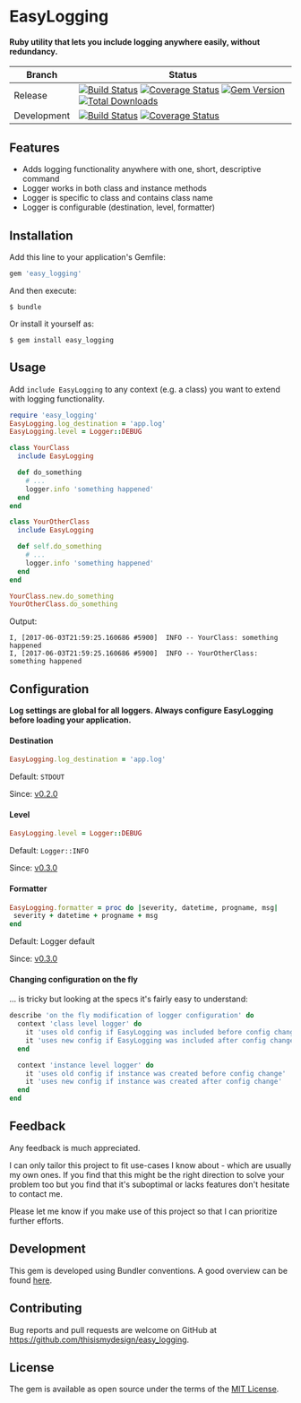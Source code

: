 # EasyLogging

#### Ruby utility that lets you include logging anywhere easily, without redundancy.

| Branch | Status |
| ------ | ------ |
| Release | [![Build Status](https://travis-ci.org/thisismydesign/easy_logging.svg?branch=release)](https://travis-ci.org/thisismydesign/easy_logging)   [![Coverage Status](https://coveralls.io/repos/github/thisismydesign/easy_logging/badge.svg?branch=release)](https://coveralls.io/github/thisismydesign/easy_logging?branch=release)   [![Gem Version](https://badge.fury.io/rb/easy_logging.svg)](https://badge.fury.io/rb/easy_logging)   [![Total Downloads](http://ruby-gem-downloads-badge.herokuapp.com/easy_logging?type=total)](https://rubygems.org/gems/easy_logging) |
| Development | [![Build Status](https://travis-ci.org/thisismydesign/easy_logging.svg?branch=master)](https://travis-ci.org/thisismydesign/easy_logging)   [![Coverage Status](https://coveralls.io/repos/github/thisismydesign/easy_logging/badge.svg?branch=master)](https://coveralls.io/github/thisismydesign/easy_logging?branch=master) |

## Features

- Adds logging functionality anywhere with one, short, descriptive command
- Logger works in both class and instance methods
- Logger is specific to class and contains class name
- Logger is configurable (destination, level, formatter)

## Installation

Add this line to your application's Gemfile:

```ruby
gem 'easy_logging'
```

And then execute:

    $ bundle

Or install it yourself as:

    $ gem install easy_logging

## Usage

Add `include EasyLogging` to any context (e.g. a class) you want to extend with logging functionality.

```ruby
require 'easy_logging'
EasyLogging.log_destination = 'app.log'
EasyLogging.level = Logger::DEBUG

class YourClass
  include EasyLogging

  def do_something
    # ...
    logger.info 'something happened'
  end
end

class YourOtherClass
  include EasyLogging

  def self.do_something
    # ...
    logger.info 'something happened'
  end
end

YourClass.new.do_something
YourOtherClass.do_something
```

Output:
```
I, [2017-06-03T21:59:25.160686 #5900]  INFO -- YourClass: something happened
I, [2017-06-03T21:59:25.160686 #5900]  INFO -- YourOtherClass: something happened
```

## Configuration

**Log settings are global for all loggers. Always configure EasyLogging before loading your application.**

#### Destination

```ruby
EasyLogging.log_destination = 'app.log'
```

Default: `STDOUT`

Since: [v0.2.0](https://github.com/thisismydesign/easy_logging/releases/tag/v0.2.0)

#### Level

```ruby
EasyLogging.level = Logger::DEBUG
```

Default: `Logger::INFO`

Since: [v0.3.0](https://github.com/thisismydesign/easy_logging/releases/tag/v0.3.0)

#### Formatter

```ruby
EasyLogging.formatter = proc do |severity, datetime, progname, msg|
 severity + datetime + progname + msg
end
```

Default: Logger default

Since: [v0.3.0](https://github.com/thisismydesign/easy_logging/releases/tag/v0.3.0)

#### Changing configuration on the fly

... is tricky but looking at the specs it's fairly easy to understand:

```ruby
describe 'on the fly modification of logger configuration' do
  context 'class level logger' do
    it 'uses old config if EasyLogging was included before config change'
    it 'uses new config if EasyLogging was included after config change'
  end

  context 'instance level logger' do
    it 'uses old config if instance was created before config change'
    it 'uses new config if instance was created after config change'
  end
end
```

## Feedback

Any feedback is much appreciated.

I can only tailor this project to fit use-cases I know about - which are usually my own ones. If you find that this might be the right direction to solve your problem too but you find that it's suboptimal or lacks features don't hesitate to contact me.

Please let me know if you make use of this project so that I can prioritize further efforts.

## Development

This gem is developed using Bundler conventions. A good overview can be found [here](http://bundler.io/v1.14/guides/creating_gem.html).

## Contributing

Bug reports and pull requests are welcome on GitHub at https://github.com/thisismydesign/easy_logging.

## License

The gem is available as open source under the terms of the [MIT License](http://opensource.org/licenses/MIT).
